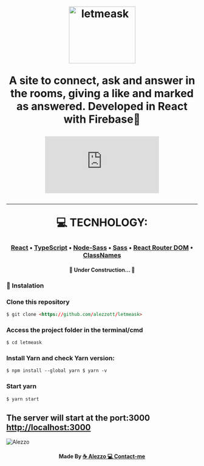 <h1 align="center">
    <p href="https://letmeask-3b91a.web.app/">
        <img src="https://letmeask-3b91a.web.app/static/media/logo.a88331cb.svg" height="150" width="175" alt="letmeask">
    </a>
</p>
<p align="center">A site to connect, ask and answer in the rooms, giving a like and marked as answered. Developed in React with Firebase🚀</p>

<div align="center">


[![Only 32 Kb](https://badge-size.herokuapp.com/Naereen/StrapDown.js/master/strapdown.min.js)](https://github.com/alezzott/letmeask)

</div>

-------------------

:computer: TECNHOLOGY:

<h3><p align="center">
 <a href="https://reactjs.org/">React</a> •
 <a href="https://www.typescriptlang.org/docs/">TypeScript</a> • 
 <a href="https://www.npmjs.com/package/node-sass">Node-Sass</a> • 
 <a href="https://sass-lang.com/">Sass</a> • 
 <a href="https://reactrouter.com/web/guides/quick-start">React Router DOM</a> • 
<a href="https://github.com/JedWatson/classnames#readme">ClassNames</a>
</h3></p>

<h4 align="center"> 
	🚧  Under Construction...  🚧
</h4>

### 🎲 Instalation

### Clone this repository
~~~html
$ git clone <https://github.com/alezzott/letmeask>
~~~~

### Access the project folder in the terminal/cmd
~~~html
$ cd letmeask
~~~~

### Install Yarn and check Yarn version:
~~~html
$ npm install --global yarn $ yarn -v
~~~~

### Start yarn
~~~html
$ yarn start
~~~~

## The server will start at the port:3000 <http://localhost:3000>

![Alezzo](https://raw.githubusercontent.com/alezzott/letmeask/main/src/assets/images/banner.png)

<h4 align="center">Made By <a href="https://github.com/alezzott/"> ☕ Alezzo<a/><a href="mailto:faustino.alex@outlook.com"> 💻 Contact-me</a>
</h4> 
	





